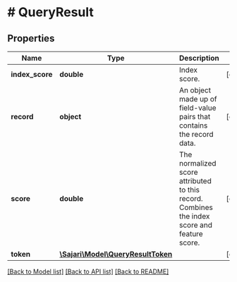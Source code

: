 # # QueryResult

## Properties

| Name            | Type                                                      | Description                                                                                 | Notes      |
| --------------- | --------------------------------------------------------- | ------------------------------------------------------------------------------------------- | ---------- |
| **index_score** | **double**                                                | Index score.                                                                                | [optional] |
| **record**      | **object**                                                | An object made up of field-value pairs that contains the record data.                       | [optional] |
| **score**       | **double**                                                | The normalized score attributed to this record. Combines the index score and feature score. | [optional] |
| **token**       | [**\Sajari\Model\QueryResultToken**](QueryResultToken.md) |                                                                                             | [optional] |

[[Back to Model list]](../../README.md#models) [[Back to API list]](../../README.md#endpoints) [[Back to README]](../../README.md)
